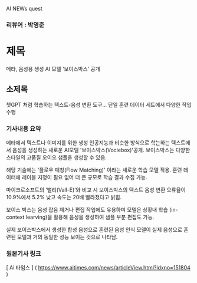 AI NEWs quest

### 리뷰어 : 박영준

# 제목 
메타, 음성용 생성 AI 모델 ‘보이스박스’ 공개


## 소제목
챗GPT 처럼 학습하는 텍스트-음성 변환 도구...
단일 훈련 데이터 세트에서 다양한 작업 수행


### 기사내용 요약
메타에서 텍스트나 이미지를 위한 생성 인공지능과 비슷한 방식으로 학는하는
텍스트에서 음성을 생성하는 새로운 AI모델 '보이스박스(Vociebox)'공개.
보이스박스는 다양한 스타일의 고품질 오이오 샘플을 생성할 수 있음.

해당 기술에는 '플로우 매칭(Flow Matching)' 이라는 새로운 학습 모델 적용.
훈련 데이터에 레이블 지정이 필요 없어 더 큰 규모로 학습 결과 수집 가능.

마이크로소프트의 ‘밸리(Vall-E)’와 비교 시 보이스박스의 텍스트 음성 변환
오류율이 10.9%에서 5.2% 낮고 속도는 20배 빨라졌다고 밝힘.

보이스 박스는 음성 잡음 제거나 편집 작업에도 유용하며 모델은 상황내 학습
(in-context learving)을 활용해 음성을 생성하여 샘플 부분 편집도 가능.

실제 보이스박스에서 생성한 합성 음성으로 훈련된 음성 인식 모델이 실제 음성으로
훈련된 모델과 거의 동일한 성능 보이는 것으로 나타남.


### 원본기사 링크
[ Ai 타임스 ] ( https://www.aitimes.com/news/articleView.html?idxno=151804 )
